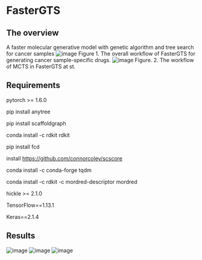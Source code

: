 # FasterGTS
## The overview
A faster molecular generative model with genetic algorithm and tree search for cancer samples
![image](https://user-images.githubusercontent.com/31497898/145931441-5c5dd07f-ab61-4b1c-8e56-b3087e29716c.png)
Figure 1. The overall workflow of FasterGTS for generating cancer sample-specific drugs.
![image](https://user-images.githubusercontent.com/31497898/145931614-9f2705e5-b899-4273-853d-fe06a38e43d4.png)
Figure. 2. The workflow of MCTS in FasterGTS at st.


## Requirements
pytorch >= 1.6.0

pip install anytree

pip install scaffoldgraph

conda install -c rdkit rdkit

pip install fcd

install https://github.com/connorcoley/scscore

conda install -c conda-forge tqdm

conda install -c rdkit -c mordred-descriptor mordred

hickle >= 2.1.0

TensorFlow==1.13.1

Keras==2.1.4

## Results
![image](https://user-images.githubusercontent.com/31497898/145934083-ed0ffaba-332a-45b7-9be0-4cdd18e5e22e.png)
![image](https://user-images.githubusercontent.com/31497898/145934057-d06d9db5-9985-46a6-8512-71bf956f3dfb.png)
![image](https://user-images.githubusercontent.com/31497898/145934119-90588832-c1b6-4a04-b823-c2a7ddabcd80.png)

